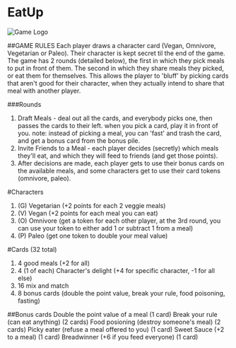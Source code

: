 # EatUp

![Game Logo](http://alangfiles.github.io/EatUp/eatup.png)

##GAME RULES
Each player draws a character card (Vegan, Omnivore, Vegetarian or Paleo). Their character is kept secret til the end of the game. The game has 2 rounds (detailed below), the first in which they pick meals to put in front of them. The second in which they share meals  they picked, or eat them for themselves. This allows the player to 'bluff' by picking cards that aren't good for their character, when they actually intend to share that meal with another player.

###Rounds

1. Draft Meals - deal out all the cards, and everybody picks one, then passes the cards to their left. when you pick a card, play it in front of you. note: instead of picking a meal, you can 'fast' and trash the card, and get a bonus card from the bonus pile.
2. Invite Friends to a Meal - each player decides (secretly) which meals they'll eat, and which they will feed to friends (and get those points). 
3. After decisions are made, each player gets to use their bonus cards on the available meals, and some characters get to use their card tokens (omnivore, paleo).

#Characters
1. (G) Vegetarian (+2 points for each 2 veggie meals)
2. (V) Vegan (+2 points for each meal you can eat)
3. (O) Omnivore (get a token for each other player, at the 3rd round, you can use your token to either add 1 or subtract 1 from a meal)
4. (P) Paleo (get one token to double your meal value)

#Cards (32 total)
1. 4 good meals (+2 for all)
2. 4 (1 of each) Character's delight (+4 for specific character, -1 for all else)
3. 16 mix and match
4. 8 bonus cards (double the point value, break your rule, food poisoning, fasting)

##Bonus cards
Double the point value of a meal (1 card)
Break your rule (can eat anything) (2 cards)
Food posioning (destroy someone's meal) (2 cards)
Picky eater (refuse a meal offered to you) (1 card)
Sweet Sauce (+2 to a meal) (1 card)
Breadwinner (+6 if you feed everyone) (1 card)
